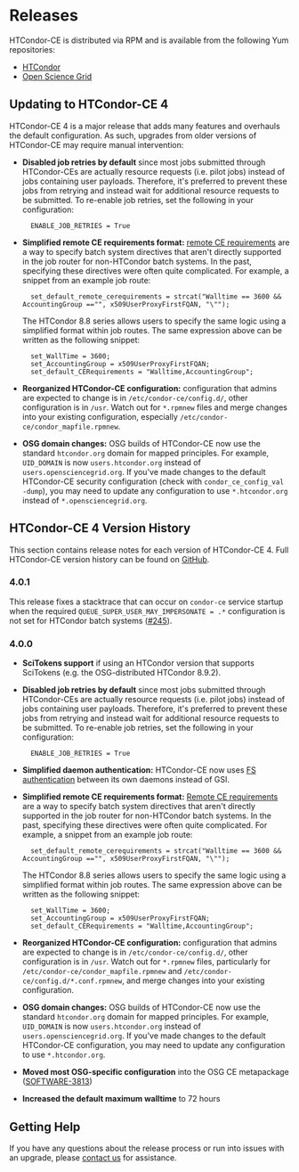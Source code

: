 Releases
========

HTCondor-CE is distributed via RPM and is available from the following Yum repositories:

- [HTCondor](https://research.cs.wisc.edu/htcondor/yum/)
- [Open Science Grid](https://opensciencegrid.org/docs/common/yum/)

Updating to HTCondor-CE 4
-------------------------

HTCondor-CE 4 is a major release that adds many features and overhauls the default configuration.
As such, upgrades from older versions of HTCondor-CE may require manual intervention:

- **Disabled job retries by default** since most jobs submitted through HTCondor-CEs are actually resource requests
  (i.e. pilot jobs) instead of jobs containing user payloads.
  Therefore, it's preferred to prevent these jobs from retrying and instead wait for additional resource requests to be
  submitted.
  To re-enable job retries, set the following in your configuration:

        ENABLE_JOB_RETRIES = True

- **Simplified remote CE requirements format:**
  [remote CE requirements](/batch-system-integration#setting-batch-system-directives) are a way to specify batch system
  directives that aren't directly supported in the job router for non-HTCondor batch systems.
  In the past, specifying these directives were often quite complicated. For example, a snippet from an example job
  route:

        set_default_remote_cerequirements = strcat("Walltime == 3600 && AccountingGroup =="", x509UserProxyFirstFQAN, "\"");

    The HTCondor 8.8 series allows users to specify the same logic using a simplified format within job routes.
    The same expression above can be written as the following snippet:

        set_WallTime = 3600;
        set_AccountingGroup = x509UserProxyFirstFQAN;
        set_default_CERequirements = "Walltime,AccountingGroup";

- **Reorganized HTCondor-CE configuration:** configuration that admins are expected to change is in
  `/etc/condor-ce/config.d/`, other configuration is in `/usr`.
  Watch out for `*.rpmnew` files and merge changes into your existing configuration, especially
  `/etc/condor-ce/condor_mapfile.rpmnew`.

- **OSG domain changes:** OSG builds of HTCondor-CE now use the standard `htcondor.org` domain for mapped principles.
  For example, `UID_DOMAIN` is now `users.htcondor.org` instead of `users.opensciencegrid.org`.
  If you've made changes to the default HTCondor-CE security configuration (check with `condor_ce_config_val -dump`),
  you may need to update any configuration to use `*.htcondor.org` instead of `*.opensciencegrid.org`.

HTCondor-CE 4 Version History
-----------------------------

This section contains release notes for each version of HTCondor-CE 4.
Full HTCondor-CE version history can be found on [GitHub](https://github.com/htcondor/htcondor-ce/releases).

### 4.0.1 ###

This release fixes a stacktrace that can occur on `condor-ce` service startup when the required
`QUEUE_SUPER_USER_MAY_IMPERSONATE = .*` configuration is not set for HTCondor batch systems
([#245](https://github.com/htcondor/htcondor-ce/issues/245)).

### 4.0.0 ###

- **SciTokens support** if using an HTCondor version that supports SciTokens (e.g. the OSG-distributed HTCondor 8.9.2).
- **Disabled job retries by default** since most jobs submitted through HTCondor-CEs are actually resource requests
  (i.e. pilot jobs) instead of jobs containing user payloads.
  Therefore, it's preferred to prevent these jobs from retrying and instead wait for additional resource requests to be
  submitted.
  To re-enable job retries, set the following in your configuration:

        ENABLE_JOB_RETRIES = True

- **Simplified daemon authentication:** HTCondor-CE now uses
  [FS authentication](https://htcondor.readthedocs.io/en/stable/admin-manual/security.html#file-system-authentication)
  between its own daemons instead of GSI.
- **Simplified remote CE requirements format:**
  [Remote CE requirements](/batch-system-integration#setting-batch-system-directives)
  are a way to specify batch system directives that aren't directly supported in the job router for non-HTCondor batch systems.
  In the past, specifying these directives were often quite complicated. For example, a snippet from an example job route:

        set_default_remote_cerequirements = strcat("Walltime == 3600 && AccountingGroup =="", x509UserProxyFirstFQAN, "\"");

    The HTCondor 8.8 series allows users to specify the same logic using a simplified format within job routes.
    The same expression above can be written as the following snippet:

        set_WallTime = 3600;
        set_AccountingGroup = x509UserProxyFirstFQAN;
        set_default_CERequirements = "Walltime,AccountingGroup";

- **Reorganized HTCondor-CE configuration:** configuration that admins are expected to change is in
  `/etc/condor-ce/config.d/`, other configuration is in `/usr`.
  Watch out for `*.rpmnew` files, particularly for `/etc/condor-ce/condor_mapfile.rpmnew` and
  `/etc/condor-ce/config.d/*.conf.rpmnew`, and merge changes into your existing configuration.
- **OSG domain changes:** OSG builds of HTCondor-CE now use the standard `htcondor.org` domain for mapped principles.
  For example, `UID_DOMAIN` is now `users.htcondor.org` instead of `users.opensciencegrid.org`.
  If you've made changes to the default HTCondor-CE configuration, you may need to update any configuration to use
  `*.htcondor.org`.
- **Moved most OSG-specific configuration** into the OSG CE metapackage
  ([SOFTWARE-3813](https://opensciencegrid.atlassian.net/browse/SOFTWARE-3813))
- **Increased the default maximum walltime** to 72 hours

Getting Help
------------

If you have any questions about the release process or run into issues with an upgrade, please
[contact us](/#contact-us) for assistance.
